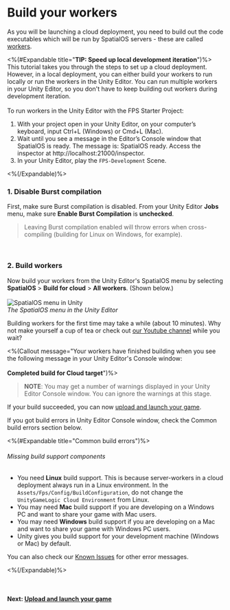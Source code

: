 # Build your workers

As you will be launching a cloud deployment, you need to build out the code executables which will be run by SpatialOS servers - these are called [workers]({{urlRoot}}/reference/glossary#worker).

<%(#Expandable title="<b>TIP: Speed up local development iteration</b>")%>
This tutorial takes you through the steps to set up a cloud deployment. However, in a local deployment, you can either build your workers to run locally or run the workers in the Unity Editor. You can run multiple workers in your Unity Editor, so you don't have to keep building out workers during development iteration.
<br/>
<br/>
To run workers in the Unity Editor with the FPS Starter Project:
<br/>

1. With your project open in your Unity Editor, on your computer’s keyboard, input Ctrl+L (Windows) or Cmd+L (Mac).
1. Wait until you see a message in the Editor’s Console window that SpatialOS is ready. The message is: SpatialOS ready. Access the inspector at http://localhost:21000/inspector.
1. In your Unity Editor, play the `FPS-Development` Scene.

<%(/Expandable)%>

### 1. Disable Burst compilation

First, make sure Burst compilation is disabled. From your Unity Editor **Jobs** menu, make sure **Enable Burst Compilation** is **unchecked**.

> Leaving Burst compilation enabled will throw errors when cross-compiling (building for Linux on Windows, for example).

<br/>

### 2. Build workers

Now build your workers from the Unity Editor's SpatialOS menu by selecting **SpatialOS** > **Build for cloud** > **All workers**.
  (Shown below.)
  <br/>
  <br/>![SpatialOS menu in Unity]({{assetRoot}}assets/unity-spatialos-menu.png)
  <br/>_The SpatialOS menu in the Unity Editor_
  <br/>

Building workers for the first time may take a while (about 10 minutes). Why not make yourself a cup of tea or check out [our Youtube channel](https://www.youtube.com/channel/UC7BE8B2yUeQxPvZytk47NYw/videos) while you wait?

<%(Callout message="Your workers have finished building when you see the following message in your Unity Editor's Console window:<br/><br/>**Completed build for Cloud target**")%>

<p/>

> **NOTE**: You may get a number of warnings displayed in your Unity Editor Console window. You can ignore the warnings at this stage.

If your build succeeded, you can now [upload and launch your game]({{urlRoot}}/projects/fps/get-started/upload-launch).

If you got build errors in Unity Editor Console window, check the Common build errors section below.

<%(#Expandable title="Common build errors")%>

###### Missing build support components

* You need **Linux** build support. This is because server-workers in a cloud deployment always run in a Linux environment. In the `Assets/Fps/Config/BuildConfiguration`, do not change the `UnityGameLogic Cloud Environment` from Linux.
* You may need **Mac** build support if you are developing on a Windows PC and want to share your game with Mac users.<br/>
* You may need **Windows** build support if you are developing on a Mac and want to share your game with Windows PC users. <br/>
* Unity gives you build support for your development machine (Windows or Mac) by default.

You can also check our [Known Issues](https://github.com/spatialos/gdk-for-unity/projects/2) for other error messages.

<%(/Expandable)%>

<br/>

#### Next: [Upload and launch your game]({{urlRoot}}/projects/fps/get-started/upload-launch.md)
